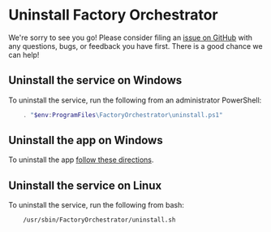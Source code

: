 
# Uninstall Factory Orchestrator

We're sorry to see you go! Please consider filing an [issue on GitHub](https://github.com/microsoft/FactoryOrchestrator/issues) with any questions, bugs, or feedback you have first. There is a good chance we can help!

## Uninstall the service on Windows
To uninstall the service, run the following from an administrator PowerShell:
```PowerShell
    . "$env:ProgramFiles\FactoryOrchestrator\uninstall.ps1"
```

## Uninstall the app on Windows
To uninstall the app [follow these directions](https://support.microsoft.com/en-us/windows/uninstall-or-remove-apps-and-programs-in-windows-10-4b55f974-2cc6-2d2b-d092-5905080eaf98).

## Uninstall the service on Linux
To uninstall the service, run the following from bash:
```Bash
    /usr/sbin/FactoryOrchestrator/uninstall.sh
```